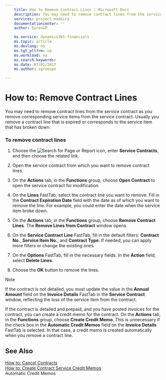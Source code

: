 ```yaml
---
    title: How to Remove Contract Lines | Microsoft Docs
    description: You may need to remove contract lines from the service contract as you remove corresponding service items from the service contract. Usually you remove a contract line that is expired or corresponds to the service item that has broken down.
    services: project-madeira
    documentationcenter: ''
    author: SorenGP

    ms.service: dynamics365-financials
    ms.topic: article
    ms.devlang: na
    ms.tgt_pltfrm: na
    ms.workload: na
    ms.search.keywords:
    ms.date: 07/01/2017
    ms.author: sgroespe

---
```

# How to: Remove Contract Lines
You may need to remove contract lines from the service contract as you remove corresponding service items from the service contract. Usually you remove a contract line that is expired or corresponds to the service item that has broken down.  
  
### To remove contract lines  
  
1.  Choose the ![Search for Page or Report](media/ui-search/search_small.png "Search for Page or Report icon") icon, enter **Service Contracts**, and then choose the related link.  
  
2.  Open the service contract from which you want to remove contract lines.  
  
3.  On the **Actions** tab, in the **Functions** group, choose **Open Contract** to open the service contract for modification.  
  
4.  On the **Lines** FastTab, select the contract line you want to remove. Fill in the **Contract Expiration Date** field with the date as of which you want to remove the line. For example, you could enter the date when the service item broke down.  
  
5.  On the **Actions** tab, in the **Functions** group, choose **Remove Contract Lines**. The **Remove Lines from Contract** window opens.  
  
6.  On the **Service Contract Line** FastTab, fill in the default filters: **Contract No.**, **Service Item No.**, and **Contract Type**. If needed, you can apply more filters or change the existing ones.  
  
7.  On the **Options** FastTab, fill in the necessary fields. In the **Action** field, select **Delete Lines**.  
  
8.  Choose the **OK** button to remove the lines.  
  
> [!NOTE]  
>  If the contract is not detailed, you must update the value in the **Annual Amount** field on the **Invoice Details** FastTab in the **Service Contract** window, reflecting the loss of the service item from the contract.  
>   
>  If the contract is detailed and prepaid, and you have posted invoices for the contract, you can create a credit memo for the contract. On the **Actions** tab, in the **Functions** group, choose **Create Credit Memo**. This is unnecessary if the check box in the **Automatic Credit Memos** field on the **Invoice Details** FastTab is selected. In that case, a credit memo is created automatically when you remove a contract line.  
  
## See Also  
 [How to: Cancel Contracts](../how-to-cancel-contracts.md)   
 [How to: Create Contract Service Credit Memos](../how-to-create-contract-service-credit-memos.md)   
 Automatic Credit Memos